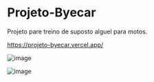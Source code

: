 # Projeto-Byecar
Projeto pare treino de suposto alguel para motos.

https://projeto-byecar.vercel.app/

![image](https://github.com/MatheusNascimento99/Projeto-Byecar/assets/139829100/9b74afd1-6b11-4e4a-a8bf-d5839f3242c5)

![image](https://github.com/MatheusNascimento99/Projeto-Byecar/assets/139829100/ab53fffd-db72-4885-b636-8e61382af14a)

